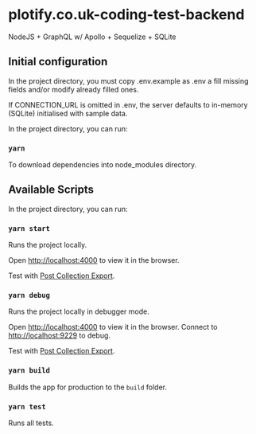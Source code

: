 # plotify.co.uk-coding-test-backend

NodeJS + GraphQL w/ Apollo + Sequelize + SQLite

## Initial configuration

In the project directory, you must copy .env.example as .env a fill missing fields and/or modify already filled ones.

If CONNECTION_URL is omitted in .env, the server defaults to in-memory (SQLite) initialised with sample data.

In the project directory, you can run:

### `yarn`

To download dependencies into node_modules directory.

## Available Scripts

In the project directory, you can run:

### `yarn start`

Runs the project locally.

Open [http://localhost:4000](http://localhost:4000) to view it in the browser.

Test with [Post Collection Export](./plotify.co.uk-coding-test.postman_collection.json).

### `yarn debug`

Runs the project locally in debugger mode.

Open [http://localhost:4000](http://localhost:3000) to view it in the browser.
Connect to [http://localhost:9229](http://localhost:9229) to debug.

Test with [Post Collection Export](./plotify.co.uk-coding-test.postman_collection.json).

### `yarn build`

Builds the app for production to the `build` folder.

### `yarn test`

Runs all tests.
